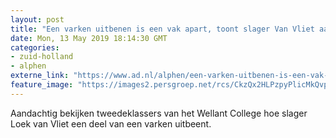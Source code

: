 ```yaml
---
layout: post
title: "Een varken uitbenen is een vak apart, toont slager Van Vliet aan leerlingen Wellant College"
date: Mon, 13 May 2019 18:14:30 GMT
categories: 
- zuid-holland 
- alphen 
externe_link: "https://www.ad.nl/alphen/een-varken-uitbenen-is-een-vak-apart-toont-slager-van-vliet-aan-leerlingen-wellant-college~a1fac375/"
feature_image: "https://images2.persgroep.net/rcs/CkzQx2HLPzpyPlicMkQvpRrJpWQ/diocontent/148247587/_fitwidth/400/?appId=21791a8992982cd8da851550a453bd7f&quality=0.7"
---
```


Aandachtig bekijken tweedeklassers van het Wellant College hoe slager Loek van Vliet een deel van een varken uitbeent.
